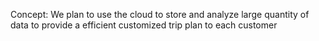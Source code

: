 Concept: We plan to use the cloud to store and analyze large quantity of data to provide a efficient customized trip plan to each customer